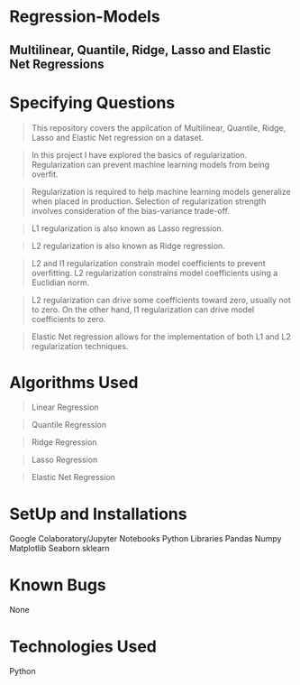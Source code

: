 # Regression-Models

## **Multilinear, Quantile, Ridge, Lasso and Elastic Net Regressions**

# Specifying Questions
> This repository covers the appilcation of Multilinear, Quantile, Ridge, Lasso and Elastic Net regression on a dataset.

> In this project I have explored the basics of regularization. Regularization can prevent machine learning models from being overfit.

> Regularization is required to help machine learning models generalize when placed in production. Selection of regularization strength involves consideration of the bias-variance trade-off.

> L1 regularization is also known as Lasso regression.

> L2 regularization is also known as Ridge regression.

> L2 and l1 regularization constrain model coefficients to prevent overfitting. L2 regularization constrains model coefficients using a Euclidian norm.

> L2 regularization can drive some coefficients toward zero, usually not to zero. On the other hand, l1 regularization can drive model coefficients to zero.

> Elastic Net regression allows for the implementation of both L1 and L2 regularization techniques.

# Algorithms Used
> Linear Regression

> Quantile Regression

> Ridge Regression

> Lasso Regression

> Elastic Net Regression

# SetUp and Installations
Google Colaboratory/Jupyter Notebooks Python Libraries Pandas Numpy Matplotlib Seaborn sklearn

# Known Bugs
None

# Technologies Used
Python
